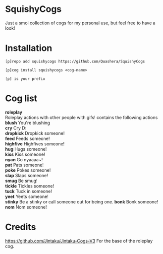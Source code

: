 # SquishyCogs
Just a smol collection of cogs for my personal use, but feel free to have a look!

# Installation
`[p]repo add squishycogs https://github.com/Quashera/SquishyCogs`

`[p]cog install squishycogs <cog-name>`

`[p] is your prefix`

# Cog list
**roleplay**  
Roleplay actions with other people with gifs!
contains the following actions
**blush** You're blushing  
**cry** Cry D:  
**dropkick** Dropkick someone!  
**feed** Feeds someone!  
**highfive** Highfives someone!  
**hug** Hugs someone!  
**kiss** Kiss someone!  
**nyan** Go nyaaaa~!  
**pat** Pats someone!   
**poke** Pokes someone!   
**slap** Slaps someone!  
**smug** Be smug!  
**tickle** Tickles someone!  
**tuck** Tuck in someone!  
**yeet** Yeets someone!  
**stinky** Be a stinky or call someone out for being one.
**bonk** Bonk someone!
**nom** Nom someone!


# Credits
https://github.com/Jintaku/Jintaku-Cogs-V3 For the base of the roleplay cog.
